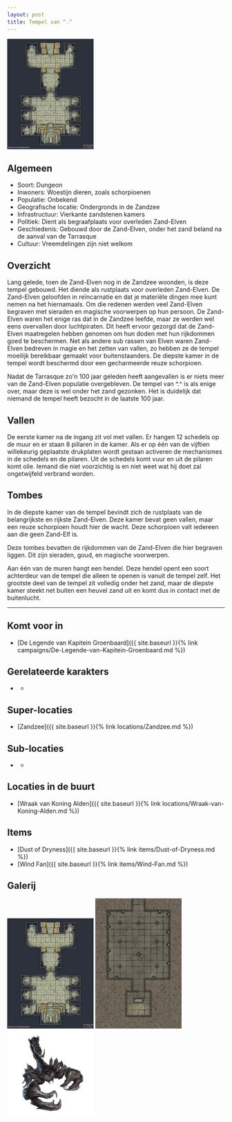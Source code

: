 ```yaml
---
layout: post
title: Tempel van ^.^
---
```


<img src="../images/Tempel van ^.^ laatste kamer.jpg" alt="Laatste kamer van de Tempel van ^.^" width=200>

## Algemeen
* Soort: Dungeon
* Inwoners: Woestijn dieren, zoals schorpioenen
* Populatie: Onbekend
* Geografische locatie: Ondergronds in de Zandzee
* Infrastructuur: Vierkante zandstenen kamers 
* Politiek: Dient als begraafplaats voor overleden Zand-Elven
* Geschiedenis: Gebouwd door de Zand-Elven, onder het zand beland na de aanval van de Tarrasque
* Cultuur: Vreemdelingen zijn niet welkom

## Overzicht
Lang gelede, toen de Zand-Elven nog in de Zandzee woonden, is deze tempel gebouwd. Het diende als rustplaats voor overleden Zand-Elven. De Zand-Elven geloofden in reïncarnatie en dat je materiële dingen mee kunt nemen na het hiernamaals. Om die redenen werden veel Zand-Elven begraven met sieraden en magische voorwerpen op hun persoon. De Zand-Elven waren het enige ras dat in de Zandzee leefde, maar ze werden wel eens overvallen door luchtpiraten. Dit heeft ervoor gezorgd dat de Zand-Elven maatregelen hebben genomen om hun doden met hun rijkdommen goed te beschermen. Net als andere sub rassen van Elven waren Zand-Elven bedreven in magie en het zetten van vallen, zo hebben ze de tempel moeilijk bereikbaar gemaakt voor buitenstaanders. De diepste kamer in de tempel wordt beschermd door een gecharmeerde reuze schorpioen.

Nadat de Tarrasque zo'n 100 jaar geleden heeft aangevallen is er niets meer van de Zand-Elven populatie overgebleven. De tempel van ^.^ is als enige over, maar deze is wel onder het zand gezonken. Het is duidelijk dat niemand de tempel heeft bezocht in de laatste 100 jaar.

## Vallen
De eerste kamer na de ingang zit vol met vallen. Er hangen 12 schedels op de muur en er staan 8 pillaren in de kamer. Als er op één van de vijftien willekeurig geplaatste drukplaten wordt gestaan activeren de mechanismes in de schedels en de pilaren. Uit de schedels komt vuur en uit de pilaren komt olie. Iemand die niet voorzichtig is en niet weet wat hij doet zal ongetwijfeld verbrand worden.

## Tombes
In de diepste kamer van de tempel bevindt zich de rustplaats van de belangrijkste en rijkste Zand-Elven. Deze kamer bevat geen vallen, maar een reuze schorpioen houdt hier de wacht. Deze schorpioen valt iedereen aan die geen Zand-Elf is. 

Deze tombes bevatten de rijkdommen van de Zand-Elven die hier begraven liggen. Dit zijn sieraden, goud, en magische voorwerpen.

Aan één van de muren hangt een hendel. Deze hendel opent een soort achterdeur van de tempel die alleen te openen is vanuit de tempel zelf. Het grootste deel van de tempel zit volledig onder het zand, maar de diepste kamer steekt net buiten een heuvel zand uit en komt dus in contact met de buitenlucht.

---

## Komt voor in
* [De Legende van Kapitein Groenbaard]({{ site.baseurl }}{% link campaigns/De-Legende-van-Kapitein-Groenbaard.md %})

## Gerelateerde karakters
* -

## Super-locaties
* [Zandzee]({{ site.baseurl }}{% link locations/Zandzee.md %})

## Sub-locaties
* -

## Locaties in de buurt
* [Wraak van Koning Alden]({{ site.baseurl }}{% link locations/Wraak-van-Koning-Alden.md %})

## Items
* [Dust of Dryness]({{ site.baseurl }}{% link items/Dust-of-Dryness.md %})
* [Wind Fan]({{ site.baseurl }}{% link items/Wind-Fan.md %})

## Galerij
<img src="../images/Tempel van ^.^ laatste kamer.jpg" alt="Laatste kamer van de Tempel van ^.^" width=200>

<img src="../images/Tempel van ^.^ trap room.jpg" alt="Vallen kamer van de Tempel van ^.^" width=200>

<img src="../images/Giant Scorpion.jpeg" alt="Reuze Schorpioen" width=200>
